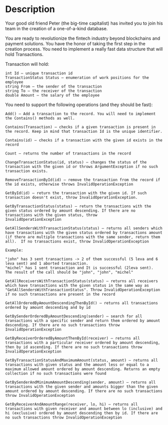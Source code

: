 # Description

Your good old friend Peter (the big-time capitalist) has invited you to join his team in the creation of a one-of-a-kind database.

You are ready to revolutionize the fintech industry beyond blockchains and payment solutions. You have the honor of taking the first step in the creation process. You need to implement a really fast data structure that will hold Transactions.

Transaction will hold:

	int Id – unique transaction id
	TransactionStatus Status – enumeration of work positions for the employee
	string From – the sender of the transaction
	string To – the receiver of the transaction
	double Amount – the salary of the employee

You need to support the following operations (and they should be fast):

	Add() – Add a transaction to the record. You will need to implement the Contains() methods as well.
	
	Contains(Transaction) – checks if a given transaction is present in the record. Keep in mind that transaction Id is the unique identifier.
	
	Contains(id) – checks if a transaction with the given id exists in the record
	
	Count – returns the number of transactions in the record
	
	ChangeTransactionStatus(id, status) – changes the status of the transaction with the given id or throws ArgumentException if no such transaction exists.
	
	RemoveTransactionById(id) – remove the transaction from the record if the id exists, otherwise throws InvalidOperationException
	
	GetById(id) – return the transaction with the given id. If such transaction doesn't exist, throw InvalidOperationException.
	
	GetByTransactionStatus(status) – return the transactions with the given status ordered by amount descending. If there are no transactions with the given status, throw     InvalidOperationException

	GetAllSendersWithTransactionStatus(status) – returns all senders which have transactions with the given status ordered by transactions amount (if there are multiple transactions with the same sender, return them all).  If no transactions exist, throw InvalidOperationException
	
	Example:
	
	"john" has 3 sent transactions -> 2 of them successful (5 leva and 6 leva sent) and 1 aborted transaction.
	"michel" has 1 sent transaction and It is successful (2leva sent).
	The result of the call should be "john", "john", "michel"

	GetAllReceiversWithTransactionStatus(status) – returns all receivers which have transactions with the given status in the same way as "GetAllSendersWithTransactionStatus". Throw InvalidOperationException if no such transactions are present in the record

	GetAllOrderedByAmountDescendingThenById() – returns all transactions ordered by amount descending and by id

	GetBySenderOrderedByAmountDescending(sender) – search for all transactions with a specific sender and return them ordered by amount descending. If there are no such transactions throw InvalidOperationException

	GetByReceiverOrderedByAmountThenById(receiver) – returns all transactions with a particular receiver ordered by amount descending, then by id ascending. If there are no such transactions throw InvalidOperationException

	GetByTransactionStatusAndMaximumAmount(status, amount) – returns all transactions with given status and the amount less or equal to a maximum allowed amount ordered by amount descending. Returns an empty collection if no such transactions were found

	GetBySenderAndMinimumAmountDescending(sender, amount) – returns all transactions with the given sender and amounts bigger than the given amount ordered by amount descending. If there are no such transactions throw InvalidOperationException

	GetByReceiverAndAmountRange(receiver, lo, hi) – returns all transactions with given receiver and amount between lo (inclusive) and hi (exclusive) ordered by amount descending then by id. If there are no such transactions throw InvalidOperationException
